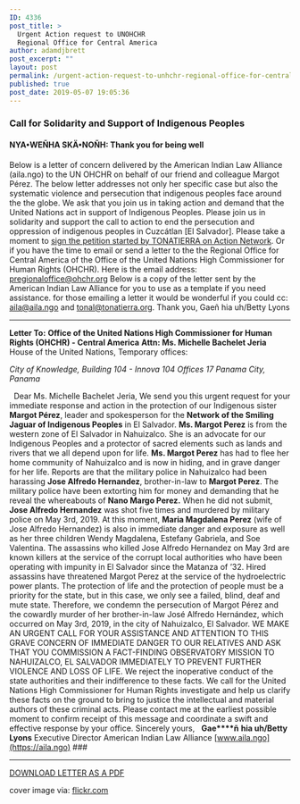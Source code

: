 ```yaml
---
ID: 4336
post_title: >
  Urgent Action request to UNOHCHR
  Regional Office for Central America
author: adamdjbrett
post_excerpt: ""
layout: post
permalink: /urgent-action-request-to-unhchr-regional-office-for-central-america/
published: true
post_date: 2019-05-07 19:05:36
---
```

### Call for Solidarity and Support of Indigenous Peoples

#### NYA•WEÑHA SKÄ•NOÑH: Thank you for being well

Below is a letter of concern delivered by the American Indian Law Alliance (aila.ngo) to the UN OHCHR on behalf of our friend and colleague Margot Pérez. The below letter addresses not only her specific case but also the systematic violence and persecution that indigenous peoples face around the the globe. We ask that you join us in taking action and demand that the United Nations act in support of Indigenous Peoples. Please join us in solidarity and support the call to action to end the persecution and oppression of indigenous peoples in Cuzcátlan [El Salvador]. Please take a moment to [sign the petition started by TONATIERRA on Action Network](http://bit.ly/2WvPxOK). Or if you have the time to email or send a letter to the the Regional Office for Central America of the Office of the United Nations High Commissioner for Human Rights (OHCHR). Here is the email address: pregionaloffice@ohchr.org Below is a copy of the letter sent by the American Indian Law Alliance for you to use as a template if you need assistance. for those emailing a letter it would be wonderful if you could cc: aila@aila.ngo and tonal@tonatierra.org. Thank you, Gaeñ hia uh/Betty Lyons

***

**Letter To:** **Office of the United Nations High Commissioner for Human Rights (OHCHR) - Central America** **Attn: Ms. Michelle Bachelet Jeria** House of the United Nations, Temporary offices:

<address>City of Knowledge, Building 104 - Innova 104 Offices 17 Panama City, Panama</address>

  Dear Ms. Michelle Bachelet Jeria, We send you this urgent request for your immediate response and action in the protection of our Indigenous sister **Margot Pérez**, leader and spokesperson for the **Network of the Smiling Jaguar of Indigenous Peoples** in El Salvador. **Ms. Margot Perez** is from the western zone of El Salvador in Nahuizalco. She is an advocate for our Indigenous Peoples and a protector of sacred elements such as lands and rivers that we all depend upon for life. **Ms. Margot Perez** has had to flee her home community of Nahuizalco and is now in hiding, and in grave danger for her life. Reports are that the military police in Nahuizalco had been harassing **Jose Alfredo Hernandez**, brother-in-law to **Margot Perez**. The military police have been extorting him for money and demanding that he reveal the whereabouts of **Nano Margo Perez.** When he did not submit, **Jose Alfredo Hernandez** was shot five times and murdered by military police on May 3rd, 2019. At this moment, **Maria Magdalena Perez** (wife of Jose Alfredo Hernandez) is also in immediate danger and exposure as well as her three children Wendy Magdalena, Estefany Gabriela, and Soe Valentina. The assassins who killed Jose Alfredo Hernandez on May 3rd are known killers at the service of the corrupt local authorities who have been operating with impunity in El Salvador since the Matanza of ’32. Hired assassins have threatened Margot Perez at the service of the hydroelectric power plants. The protection of life and the protection of people must be a priority for the state, but in this case, we only see a failed, blind, deaf and mute state. Therefore, we condemn the persecution of Margot Pérez and the cowardly murder of her brother-in-law José Alfredo Hernández, which occurred on May 3rd, 2019, in the city of Nahuizalco, El Salvador. WE MAKE AN URGENT CALL FOR YOUR ASSISTANCE AND ATTENTION TO THIS GRAVE CONCERN OF IMMEDIATE DANGER TO OUR RELATIVES AND ASK THAT YOU COMMISSION A FACT-FINDING OBSERVATORY MISSION TO NAHUIZALCO, EL SALVADOR IMMEDIATELY TO PREVENT FURTHER VIOLENCE AND LOSS OF LIFE. We reject the inoperative conduct of the state authorities and their indifference to these facts. We call for the United Nations High Commissioner for Human Rights investigate and help us clarify these facts on the ground to bring to justice the intellectual and material authors of these criminal acts. Please contact me at the earliest possible moment to confirm receipt of this message and coordinate a swift and effective response by your office. Sincerely yours,   **Gae****ñ** **hia uh/Betty Lyons** Executive Director American Indian Law Alliance [www.aila.ngo](https://aila.ngo) ###

***

[DOWNLOAD LETTER AS A PDF](https://aila.ngo/wp-content/uploads/2019/05/2019-AILA-OHCHR.pdf)


cover image via: [flickr.com](https://www.flickr.com/photos/8751723@N02/36725211625)

